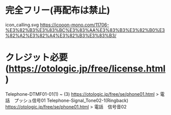 # 完全フリー(再配布は禁止)
  icon_calling.svg
    https://icooon-mono.com/11706-%E3%82%B3%E3%83%BC%E3%83%AA%E3%83%B3%E3%82%B0%E3%82%A2%E3%82%A4%E3%82%B3%E3%83%B3/

# クレジット必要(https://otologic.jp/free/license.html)
  Telephone-DTMF01-01(1) ~ (3) 
    https://otologic.jp/free/se/phone01.html > 電話　プッシュ信号01
  Telephone-Signal_Tone02-1(Ringback)
    https://otologic.jp/free/se/phone01.html > 電話　信号音02